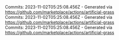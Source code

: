 Commits: 2023-11-02T05:25:08.456Z - Generated via https://github.com/marketplace/actions/artificial-grass
<br>
Commits: 2023-11-02T05:25:08.456Z - Generated via https://github.com/marketplace/actions/artificial-grass
<br>
Commits: 2023-11-02T05:25:08.456Z - Generated via https://github.com/marketplace/actions/artificial-grass
<br>
